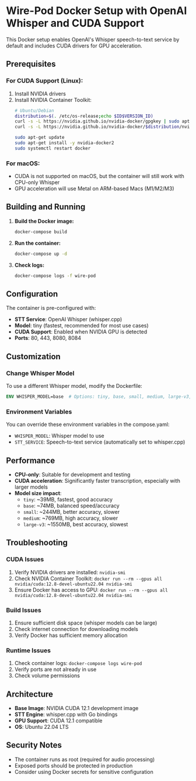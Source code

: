 # Wire-Pod Docker Setup with OpenAI Whisper and CUDA Support

This Docker setup enables OpenAI's Whisper speech-to-text service by default and includes CUDA drivers for GPU acceleration.

## Prerequisites

### For CUDA Support (Linux):
1. Install NVIDIA drivers
2. Install NVIDIA Container Toolkit:
   ```bash
   # Ubuntu/Debian
   distribution=$(. /etc/os-release;echo $ID$VERSION_ID)
   curl -s -L https://nvidia.github.io/nvidia-docker/gpgkey | sudo apt-key add -
   curl -s -L https://nvidia.github.io/nvidia-docker/$distribution/nvidia-docker.list | sudo tee /etc/apt/sources.list.d/nvidia-docker.list
   
   sudo apt-get update
   sudo apt-get install -y nvidia-docker2
   sudo systemctl restart docker
   ```

### For macOS:
- CUDA is not supported on macOS, but the container will still work with CPU-only Whisper
- GPU acceleration will use Metal on ARM-based Macs (M1/M2/M3)

## Building and Running

1. **Build the Docker image:**
   ```bash
   docker-compose build
   ```

2. **Run the container:**
   ```bash
   docker-compose up -d
   ```

3. **Check logs:**
   ```bash
   docker-compose logs -f wire-pod
   ```

## Configuration

The container is pre-configured with:
- **STT Service**: OpenAI Whisper (whisper.cpp)
- **Model**: tiny (fastest, recommended for most use cases)
- **CUDA Support**: Enabled when NVIDIA GPU is detected
- **Ports**: 80, 443, 8080, 8084

## Customization

### Change Whisper Model
To use a different Whisper model, modify the Dockerfile:
```dockerfile
ENV WHISPER_MODEL=base  # Options: tiny, base, small, medium, large-v3, large-v3-q5_0
```

### Environment Variables
You can override these environment variables in the compose.yaml:
- `WHISPER_MODEL`: Whisper model to use
- `STT_SERVICE`: Speech-to-text service (automatically set to whisper.cpp)

## Performance

- **CPU-only**: Suitable for development and testing
- **CUDA acceleration**: Significantly faster transcription, especially with larger models
- **Model size impact**: 
  - `tiny`: ~39MB, fastest, good accuracy
  - `base`: ~74MB, balanced speed/accuracy
  - `small`: ~244MB, better accuracy, slower
  - `medium`: ~769MB, high accuracy, slower
  - `large-v3`: ~1550MB, best accuracy, slowest

## Troubleshooting

### CUDA Issues
1. Verify NVIDIA drivers are installed: `nvidia-smi`
2. Check NVIDIA Container Toolkit: `docker run --rm --gpus all nvidia/cuda:12.8-devel-ubuntu22.04 nvidia-smi`
3. Ensure Docker has access to GPU: `docker run --rm --gpus all nvidia/cuda:12.8-devel-ubuntu22.04 nvidia-smi`

### Build Issues
1. Ensure sufficient disk space (whisper models can be large)
2. Check internet connection for downloading models
3. Verify Docker has sufficient memory allocation

### Runtime Issues
1. Check container logs: `docker-compose logs wire-pod`
2. Verify ports are not already in use
3. Check volume permissions

## Architecture

- **Base Image**: NVIDIA CUDA 12.1 development image
- **STT Engine**: whisper.cpp with Go bindings
- **GPU Support**: CUDA 12.1 compatible
- **OS**: Ubuntu 22.04 LTS

## Security Notes

- The container runs as root (required for audio processing)
- Exposed ports should be protected in production
- Consider using Docker secrets for sensitive configuration
